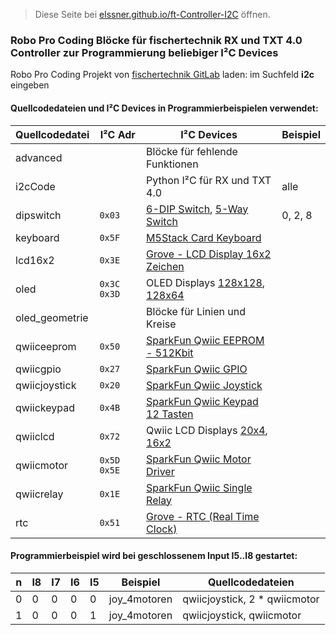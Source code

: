 > Diese Seite bei [elssner.github.io/ft-Controller-I2C](https://elssner.github.io/ft-Controller-I2C/) öffnen.

### Robo Pro Coding Blöcke für fischertechnik RX und TXT 4.0 Controller zur Programmierung beliebiger I²C Devices

Robo Pro Coding Projekt von [fischertechnik GitLab](https://git.fischertechnik-cloud.com/i2c) laden: im Suchfeld **i2c** eingeben

#### Quellcodedateien und I²C Devices in Programmierbeispielen verwendet:

Quellcodedatei|I²C Adr|I²C Devices|Beispiel
---|---|---|---
advanced||Blöcke für fehlende Funktionen
i2cCode||Python I²C für RX und TXT 4.0|alle
dipswitch|<code>0x03</code>|[6-DIP Switch](https://wiki.seeedstudio.com/Grove-6-Position_DIP_Switch), [5-Way Switch](https://wiki.seeedstudio.com/Grove-5-Way_Switch)|0, 2, 8
keyboard|<code>0x5F</code>|[M5Stack Card Keyboard](https://docs.m5stack.com/en/unit/cardkb_1.1)
lcd16x2|<code>0x3E</code>|[Grove - LCD Display 16x2 Zeichen](https://wiki.seeedstudio.com/Grove-16x2_LCD_Series)
oled|<code>0x3C 0x3D</code>|OLED Displays [128x128](https://wiki.seeedstudio.com/Grove-OLED-Display-1.12-SH1107_V3.0), [128x64](https://wiki.seeedstudio.com/Grove-OLED-Yellow&Blue-Display-0.96-SSD1315_V1.0)
oled_geometrie||Blöcke für Linien und Kreise
qwiiceeprom|<code>0x50</code>|[SparkFun Qwiic EEPROM - 512Kbit](https://www.sparkfun.com/products/18355)
qwiicgpio|<code>0x27</code>|[SparkFun Qwiic GPIO](https://www.sparkfun.com/products/17047)
qwiicjoystick|<code>0x20</code>|[SparkFun Qwiic Joystick](https://www.sparkfun.com/products/15168)
qwiickeypad|<code>0x4B</code>|[SparkFun Qwiic Keypad 12 Tasten](https://www.sparkfun.com/products/15290)
qwiiclcd|<code>0x72</code>|Qwiic LCD Displays [20x4](https://www.sparkfun.com/products/16398), [16x2](https://www.sparkfun.com/products/16396)
qwiicmotor|<code>0x5D 0x5E</code>|[SparkFun Qwiic Motor Driver](https://www.sparkfun.com/products/15451)
qwiicrelay|<code>0x1E</code>|[SparkFun Qwiic Single Relay](https://www.sparkfun.com/products/15093)
rtc|<code>0x51</code>|[Grove - RTC (Real Time Clock)](https://wiki.seeedstudio.com/Grove_High_Precision_RTC)

#### Programmierbeispiel wird bei geschlossenem Input I5..I8 gestartet:

n|I8|I7|I6|I5|Beispiel|Quellcodedateien
---|---|---|---|---|---|---
0|0|0|0|0|joy_4motoren|qwiicjoystick, 2 * qwiicmotor
1|0|0|0|1|joy_4motoren|qwiicjoystick, qwiicmotor



